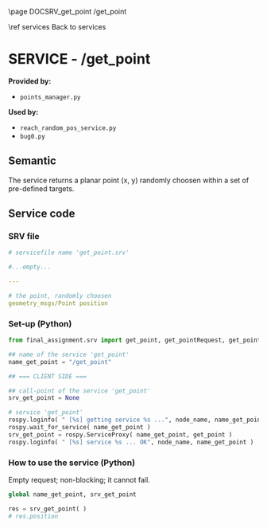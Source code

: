 \page DOCSRV_get_point /get_point

\ref services Back to services

# SERVICE - /get_point

**Provided by:**

- `points_manager.py`

**Used by:**

- `reach_random_pos_service.py`
- `bug0.py`

## Semantic

The service returns a planar point (x, y) randomly choosen within a set of pre-defined targets. 

## Service code

### SRV file

```yaml
# servicefile name 'get_point.srv'

#...empty...

---

# the point, randomly choosen
geometry_msgs/Point position
```

### Set-up (Python)

```python
from final_assignment.srv import get_point, get_pointRequest, get_pointResponse

## name of the service 'get_point'
name_get_point = "/get_point"

## === CLIENT SIDE ===

## call-point of the service 'get_point'
srv_get_point = None

# service 'get_point'
rospy.loginfo( " [%s] getting service %s ...", node_name, name_get_point )
rospy.wait_for_service( name_get_point )
srv_get_point = rospy.ServiceProxy( name_get_point, get_point )
rospy.loginfo( " [%s] service %s ... OK", node_name, name_get_point )
```

### How to use the service (Python)

Empty request; non-blocking; it cannot fail. 

```python
global name_get_point, srv_get_point

res = srv_get_point( )
# res.position
```